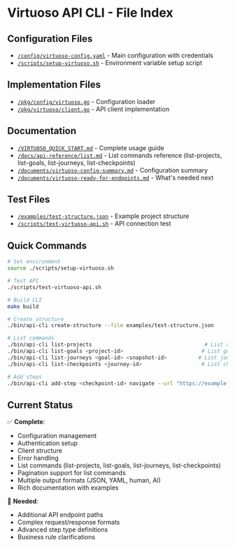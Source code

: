 # Virtuoso API CLI - File Index

## Configuration Files
- [`/config/virtuoso-config.yaml`](../config/virtuoso-config.yaml) - Main configuration with credentials
- [`/scripts/setup-virtuoso.sh`](../scripts/setup-virtuoso.sh) - Environment variable setup script

## Implementation Files
- [`/pkg/config/virtuoso.go`](../pkg/config/virtuoso.go) - Configuration loader
- [`/pkg/virtuoso/client.go`](../pkg/virtuoso/client.go) - API client implementation

## Documentation
- [`/VIRTUOSO_QUICK_START.md`](../VIRTUOSO_QUICK_START.md) - Complete usage guide
- [`/docs/api-reference/list.md`](list.md) - List commands reference (list-projects, list-goals, list-journeys, list-checkpoints)
- [`/documents/virtuoso-config-summary.md`](../../documents/virtuoso-config-summary.md) - Configuration summary
- [`/documents/virtuoso-ready-for-endpoints.md`](../../documents/virtuoso-ready-for-endpoints.md) - What's needed next

## Test Files
- [`/examples/test-structure.json`](../examples/test-structure.json) - Example project structure
- [`/scripts/test-virtuoso-api.sh`](../scripts/test-virtuoso-api.sh) - API connection test

## Quick Commands

```bash
# Set environment
source ./scripts/setup-virtuoso.sh

# Test API
./scripts/test-virtuoso-api.sh

# Build CLI
make build

# Create structure
./bin/api-cli create-structure --file examples/test-structure.json

# List commands
./bin/api-cli list-projects                                    # List all projects
./bin/api-cli list-goals <project-id>                         # List goals in project
./bin/api-cli list-journeys <goal-id> <snapshot-id>          # List journeys in goal
./bin/api-cli list-checkpoints <journey-id>                   # List checkpoints in journey

# Add steps
./bin/api-cli add-step <checkpoint-id> navigate --url "https://example.com"
```

## Current Status

✅ **Complete**:
- Configuration management
- Authentication setup
- Client structure
- Error handling
- List commands (list-projects, list-goals, list-journeys, list-checkpoints)
- Pagination support for list commands
- Multiple output formats (JSON, YAML, human, AI)
- Rich documentation with examples

🔴 **Needed**:
- Additional API endpoint paths
- Complex request/response formats
- Advanced step type definitions
- Business rule clarifications
